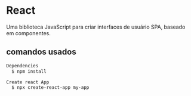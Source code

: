 # React  

Uma biblioteca JavaScript para criar interfaces de usuário SPA, baseado em componentes.

## comandos usados

```sh
Dependencies
  $ npm install

Create react App
  $ npx create-react-app my-app

```

